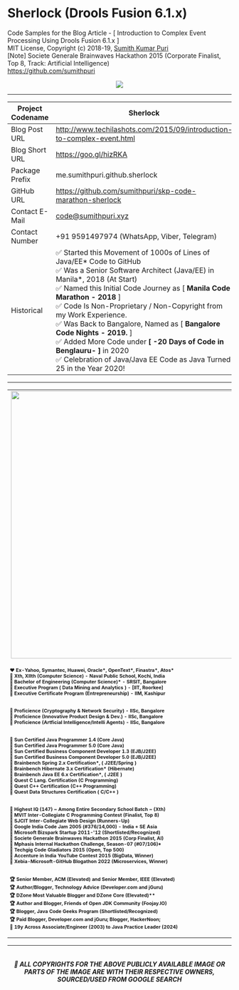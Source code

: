 # Sherlock (Drools Fusion 6.1.x)
Code Samples for the Blog Article - [ Introduction to Complex Event Processing Using Drools Fusion 6.1.x ] 
<br>
MIT License, Copyright (c) 2018-19, <a href="https://www.techcto.online">Sumith Kumar Puri</a><br>
\[Note\] Societe Generale Brainwaves Hackathon 2015 (Corporate Finalist, Top 8, Track: Artificial Intelligence)<br>
https://github.com/sumithpuri 
<br>

<p align='center'>
<img src='https://i.ibb.co/1K0QBSy/skp-20-days-of-java-javaee-code-feb-2021-008.jpg'>
</p>

<hr>


<div align="center">

	
|Project Codename|Sherlock|
|--|--|
| Blog Post URL | http://www.techilashots.com/2015/09/introduction-to-complex-event.html |
|Blog Short URL	|https://goo.gl/hizRKA|
|Package Prefix|me.sumithpuri.github.sherlock|
|GitHub URL|https://github.com/sumithpuri/skp-code-marathon-sherlock|
|Contact E-Mail  |code@sumithpuri.xyz|
|Contact Number|+91 9591497974 (WhatsApp, Viber, Telegram)|
|Historical|✅ Started this Movement of 1000s of Lines of Java/EE* Code to GitHub<br />✅ Was a Senior Software Architect (Java/EE) in Manila*, 2018 (At Start)&nbsp; <br />✅ Named this Initial Code Journey as [ <b>Manila Code Marathon - 2018</b> ]<br />✅ Code Is Non-Proprietary / Non-Copyright from my Work Experience. <br />✅ Was Back to Bangalore, Named as [ <b>Bangalore Code Nights - 2019.</b> ]<br />✅ Added More Code under <b>[ -20 Days of Code in Benglauru- ]</b> in 2020  <br />✅ Celebration of Java/Java EE Code as Java Turned 25 in the Year 2020! |
	

</div>

<hr>

<div align='center'>
<table>
  <tr>
    <td align='center'> <img src='https://i.ibb.co/qjVWq00/skp-github-profile-001.jpg' width = '600px'/></td></tr>
	  <tr>
    <td style='font-size:8pt'> <h4> ❤️ Ex-Yahoo, Symantec, Huawei, Oracle*, OpenText*, Finastra*, Atos*<br/> 🧡 Xth, XIIth (Computer Science) - Naval Public School, Kochi, India <br/> 💛 Bachelor of Engineering (Computer Science)* - SRSIT, Bangalore <br/>💜 Executive Program ( Data Mining and Analytics ) - <b>[IIT, Roorkee]</b> <br/> 💚 Executive Certificate Program (Entrepreneurship) - <b>IIM, Kashipur</b> <br/><br/><br/>  💙 Proficience (Cryptography & Network Security) - <b>IISc, Bangalore</b> <br/> 🤎 Proficience (Innovative Product Design & Dev.) - <b>IISc, Bangalore</b> <br/> 🖤 Proficience (Artficial Intelligence/Intelli Agents) - <b>IISc, Bangalore</b> <br/> <br/><br/> 💎 Sun Certified Java Programmer 1.4 (Core Java) <br/> 💎 Sun Certified Java Programmer 5.0 (Core Java)<br/> 💎 Sun Certified Business Component Developer 1.3 (EJB/J2EE)<br/>  💎 Sun Certified Business Component Developer 5.0 (EJB/J2EE)  <br/>  💎 Brainbench Spring 2.x Certification*, ( J2EE/Spring )  <br/> 💎 Brainbench Hibernate 3.x Certification* (Hibernate) <br/> 💎 Brainbench Java EE 6.x Certification*, ( J2EE ) <br/> 💎 Quest C Lang. Certification (C Programming) <br/> 💎 Quest C++ Certification (C++ Programming) <br/> 💎 Quest Data Structures Certification ( C/C++ ) <br/><br/><br/> 
🏁 Highest IQ (147) ~ Among Entire Secondary School Batch ~ (Xth) <br/> 🏁 MVIT Inter-Collegiate C Programming Contest (Finalist, Top 8) <br/> 🏁 SJCIT Inter-Collegiate Web Design (Runners-Up) <br/> 🏁 Google India Code Jam 2005 (#376/14,000) - India + SE Asia <br/> 🏁 Microsoft Bizspark Startup 2011-'12 (Shortlisted/Recognized) <br/> 🏁 Societe Generale Brainwaves Hackathon 2015 (Corp Finalist, AI) <br/> 🏁 Mphasis Internal Hackathon Challenge, Season-07 (#07/106)* <br/> 🏁 Techgig Code Gladiators 2015 (Open, Top 500) <br/>  🏁 Accenture in India YouTube Contest 2015 (BigData, Winner) <br/> 🏁 Xebia-Microsoft-GitHub Blogathon 2022 (Microservices, Winner) <br/><br/><br/> 🏆 Senior Member, ACM (Elevated) and Senior Member, IEEE (Elevated) <br/>🏆 Author/Blogger, Technology Advice (Developer.com and jGuru) <br/> 🏆 DZone Most Valuable Blogger and DZone Core (Elevated)** <br/>  🏆 Author and Blogger, Friends of Open JDK Community (Foojay.IO) <br/> 🏆 Blogger, Java Code Geeks Program (Shortlisted/Recognized) <br/>  🏆 Paid Blogger, Developer.com and jGuru; Blogger, HackerNoon; <br/> 🎯 19y Across Associate/Engineer (2003) to Java Practice Leader (2024)</h4></td></tr>
</table>
<hr>

<h6 align="center">
</h6>
<h5 align='center' color='blue'>🔴 ALL COPYRIGHTS FOR THE ABOVE PUBLICLY AVAILABLE IMAGE OR PARTS OF THE IMAGE ARE WITH THEIR RESPECTIVE OWNERS, SOURCED/USED FROM GOOGLE SEARCH</h5>
	  

  



